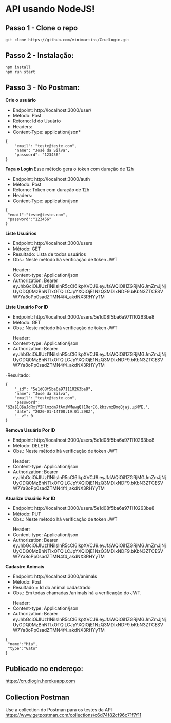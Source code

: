 # API usando NodeJS!

## Passo 1 - Clone o repo

```
git clone https://github.com/vinimartins/CrudLogin.git
```

## Passo 2 - Instalação:

```
npm install
npm run start
```

## Passo 3 - No Postman:

<strong> Crie o usuário </strong>

- Endpoint: http://localhost:3000/user/
- Método: Post
- Retorno: Id do Usuário
- Headers:
- Content-Type: application/json\*

```
{
	"email": "teste@teste.com",
	"name": "José da Silva",
	"password": "123456"
}
```

<strong> Faça o Login </strong>
Esse método gera o token com duração de 12h

- Endpoint: http://localhost:3000/auth
- Método: Post
- Retorno: Token com duração de 12h
- Headers:
- Content-Type: application/json

```
{
 "email":"teste@teste.com",
 "password":"123456"
}
```

<strong> Liste Usuários </strong>

- Endpoint: http://localhost:3000/users
- Método: GET
- Resultado: Lista de todos usuários
- Obs.: Neste método há verificação de token JWT
<ul>Header: 
 <li>Content-type: Application/json</li>
 <li>Authorization: Bearer eyJhbGciOiJIUzI1NiIsInR5cCI6IkpXVCJ9.eyJfaWQiOiI1ZGRjMGJmZmJjNjUyODQ0MzBhNTIxOTQiLCJpYXQiOjE1NzQ3MDIxNDF9.bKbN3ZTCESVW7Ya8oPp0sadZTMN4f4_akdNX3RHYyTM </li>
</ul>

<strong> Liste Usuário Por ID </strong>

- Endpoint: http://localhost:3000/users/5e1d08f5ba6a971110263be8
- Método: GET
- Obs.: Neste método há verificação de token JWT
<ul>Header: 
 <li>Content-type: Application/json</li>
 <li>Authorization: Bearer eyJhbGciOiJIUzI1NiIsInR5cCI6IkpXVCJ9.eyJfaWQiOiI1ZGRjMGJmZmJjNjUyODQ0MzBhNTIxOTQiLCJpYXQiOjE1NzQ3MDIxNDF9.bKbN3ZTCESVW7Ya8oPp0sadZTMN4f4_akdNX3RHYyTM </li>
</ul>
 -Resultado:

```
{
    "_id": "5e1d08f5ba6a971110263be8",
    "name": "José da Silva",
    "email": "teste@teste.com",
    "password": "$2a$10$aJdRxjY2Flmzdm7tAmiWMewgQl1RqrE6.khzvmzBmqQjaj.upMYE.",
    "date": "2020-01-14T00:19:01.398Z",
    "__v": 0
}
```

<strong> Remova Usuário Por ID </strong>

- Endpoint: http://localhost:3000/users/5e1d08f5ba6a971110263be8
- Método: DELETE
- Obs.: Neste método há verificação de token JWT
<ul>Header: 
 <li>Content-type: Application/json</li>
 <li>Authorization: Bearer eyJhbGciOiJIUzI1NiIsInR5cCI6IkpXVCJ9.eyJfaWQiOiI1ZGRjMGJmZmJjNjUyODQ0MzBhNTIxOTQiLCJpYXQiOjE1NzQ3MDIxNDF9.bKbN3ZTCESVW7Ya8oPp0sadZTMN4f4_akdNX3RHYyTM </li>
</ul>

<strong> Atualize Usuário Por ID </strong>

- Endpoint: http://localhost:3000/users/5e1d08f5ba6a971110263be8
- Método: PUT
- Obs.: Neste método há verificação de token JWT
<ul>Header: 
 <li>Content-type: Application/json</li>
 <li>Authorization: Bearer eyJhbGciOiJIUzI1NiIsInR5cCI6IkpXVCJ9.eyJfaWQiOiI1ZGRjMGJmZmJjNjUyODQ0MzBhNTIxOTQiLCJpYXQiOjE1NzQ3MDIxNDF9.bKbN3ZTCESVW7Ya8oPp0sadZTMN4f4_akdNX3RHYyTM </li>
</ul>

<strong> Cadastre Animais </strong>

- Endpoint: http://localhost:3000/animals
- Método: Post
- Resultado = Id do animal cadastrado
- Obs.: Em todas chamadas /animals há a verificação do JWT.
<ul>Header: 
 <li>Content-type: Application/json</li>
 <li>Authorization: Bearer eyJhbGciOiJIUzI1NiIsInR5cCI6IkpXVCJ9.eyJfaWQiOiI1ZGRjMGJmZmJjNjUyODQ0MzBhNTIxOTQiLCJpYXQiOjE1NzQ3MDIxNDF9.bKbN3ZTCESVW7Ya8oPp0sadZTMN4f4_akdNX3RHYyTM </li>
</ul>

```
{
 "name":"Mia",
 "type":"Gato"
}
```

## Publicado no endereço:

https://crudlogin.herokuapp.com

## Collection Postman

Use a collection do Postman para os testes da API
https://www.getpostman.com/collections/c6d74f82cf96c71f7f11
